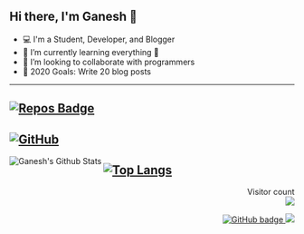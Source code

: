 ## Hi there, I'm Ganesh 👋

- 💻 I'm a Student, Developer, and Blogger
- 🌱 I’m currently learning everything 🤣
- 👯 I’m looking to collaborate with programmers
- 🥅 2020 Goals: Write 20 blog posts

---
[![Repos Badge](https://badges.pufler.dev/repos/ganeshkaricharla)](https://badges.pufler.dev)
---
<a href="https://github.com/ganeshkaricharla"><img src="https://img.shields.io/github/followers/ganeshkaricharla.svg?label=GitHub&style=social" alt="GitHub"></a>
---

<img align="left" alt="Ganesh's Github Stats" src="https://github-readme-stats.vercel.app/api?username=ganeshkaricharla&show_icons=true&hide_border=true&theme=radical" />

[![Top Langs](https://github-readme-stats.vercel.app/api/top-langs/?username=ganeshkaricharla&hide=javascript,html&layout=compact)](https://github.com/ganeshkaricharla/github-readme-stats)
---
<p align="right"> 
  Visitor count<br>
  <img src="https://profile-counter.glitch.me/ganeshkaricharla/count.svg" />
</p>

<p align="right">
  <a href="https://github.com/ganeshkaricharla?tab=followers">
    <img src="https://img.shields.io/github/followers/ganeshkaricharla?label=Followers&logo=GitHub&style=for-the-badge" alt="GitHub badge" />
  </a>
  <a href="http://twitter.com/ganeshkaricharla">
    <img src="https://img.shields.io/twitter/follow/GaneshKarichar1?label=Twitter&logo=twitter&style=for-the-badge" />
  </a>
</p>
